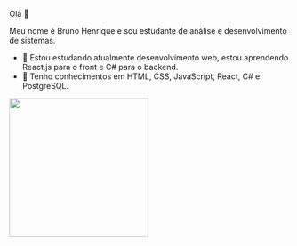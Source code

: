  Olá 👋

 Meu nome é Bruno Henrique e sou estudante de análise e desenvolvimento de sistemas. 


- 🌱 Estou estudando atualmente desenvolvimento web, estou aprendendo React.js para o front e C# para o backend.
- 📘 Tenho conhecimentos em HTML, CSS, JavaScript, React, C# e PostgreSQL.


<a href="https://wakatime.com"><img src="https://wakatime.com/share/@bb83ec5b-9d66-4eac-91a7-6ee4094f3257/868ea0d9-63ef-4645-a6d9-438c4dcef401.png" width="250"/></a>

<!---
brunokilo/brunokilo is a ✨ special ✨ repository because its `README.md` (this file) appears on your GitHub profile.
You can click the Preview link to take a look at your changes.
--->
